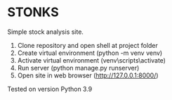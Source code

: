 # STONKS

Simple stock analysis site.
1. Clone repository and open shell at project folder
2. Create virtual environment (python -m venv venv)
3. Activate virtual environment (venv\scripts\activate)
4. Run server (python manage.py runserver)
5. Open site in web browser (http://127.0.0.1:8000/)

Tested on version Python 3.9
